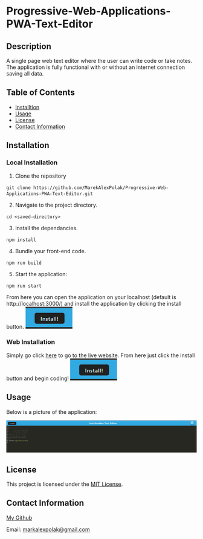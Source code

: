# Progressive-Web-Applications-PWA-Text-Editor

## Description

A single page web text editor where the user can write code or take notes. The application is fully 
functional with or without an internet connection saving all data.

## Table of Contents

- [Installtion](#installation)
- [Usage](#usage)
- [License](#license)
- [Contact Information](#contact-information)

## Installation

### Local Installation

1. Clone the repository
```
git clone https://github.com/MarekAlexPolak/Progressive-Web-Applications-PWA-Text-Editor.git
```
2. Navigate to the project directory.
```
cd <saved-directory>
```
3. Install the dependancies.
```
npm install
```
4. Bundle your front-end code.
```
npm run build
```
5. Start the application:
```
npm run start
```
From here you can open the application on your localhost (default is http://localhost:3000/) and install the application
by clicking the install button.
![Install Button](/images/installbutton.PNG)

### Web Installation 

Simply go click [here](https://marek-pwa-text-editor-1110b78c964a.herokuapp.com/) to go to the live website. 
From here just click the install button and begin coding!
![Install Button](/images/installbutton.PNG)

## Usage

Below is a picture of the application: 

![PWA Text Editor](/images/jateapp.PNG)

## License

This project is licensed under the [MIT License](LICENSE).

## Contact Information

[My Github](https://github.com/MarekAlexPolak)

Email: markalexpolak@gmail.com
